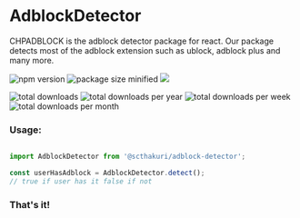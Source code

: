 # AdblockDetector

CHPADBLOCK is the adblock detector package for react. Our package detects most of the adblock extension such as ublock, adblock plus and many more.

![npm version](https://img.shields.io/npm/v/@scthakuri/adblock-detector.svg)
![package size minified](https://img.shields.io/bundlephobia/min/@scthakuri/adblock-detector?style=plastic)
[![](https://data.jsdelivr.com/v1/package/npm/@scthakuri/adblock-detector/badge)](https://www.jsdelivr.com/package/npm/@scthakuri/adblock-detector)

![total downloads](https://img.shields.io/npm/dt/@scthakuri/adblock-detector.svg)
![total downloads per year](https://img.shields.io/npm/dy/@scthakuri/adblock-detector.svg)
![total downloads per week](https://img.shields.io/npm/dw/@scthakuri/adblock-detector.svg)
![total downloads per month](https://img.shields.io/npm/dm/@scthakuri/adblock-detector.svg)

### Usage:
```javascript

import AdblockDetector from '@scthakuri/adblock-detector';

const userHasAdblock = AdblockDetector.detect();  
// true if user has it false if not

```
### That's it!
